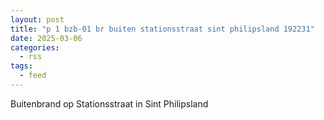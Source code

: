```yaml
---
layout: post
title: "p 1 bzb-01 br buiten stationsstraat sint philipsland 192231"
date: 2025-03-06
categories: 
  - rss
tags: 
  - feed
---
```


Buitenbrand op Stationsstraat in Sint Philipsland
